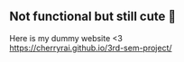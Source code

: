 ## Not functional but still cute ‪‪🍒

Here is my dummy website <3   
https://cherryrai.github.io/3rd-sem-project/
